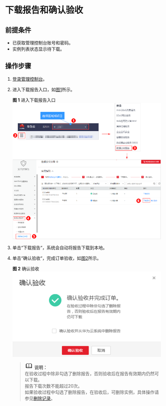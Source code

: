 # 下载报告和确认验收<a name="dew_01_0160"></a>

## 前提条件<a name="section1156911655117"></a>

-   已获取管理控制台账号和密码。
-   实例列表状态显示待下载。

## 操作步骤<a name="section91352588491"></a>

1.  [登录管理控制台](https://console.huaweicloud.com/)。
2.  进入下载报告入口，如[图1](#fig1578442912552)所示。

    **图 1**  进入下载报告入口<a name="fig1578442912552"></a>  
    ![](figures/进入下载报告入口.png "进入下载报告入口")

3.  单击“下载报告“，系统会自动将报告下载到本地。
4.  单击“确认验收“，完成订单验收，如[图2](#fig167714594712)所示。

    **图 2**  确认验收<a name="fig167714594712"></a>  
    ![](figures/确认验收.png "确认验收")

    >![](public_sys-resources/icon-note.gif) **说明：**   
    >在验收过程中除非勾选了删除报告，否则验收后在报告有效期内仍然可以下载。  
    >报告下载次数不能超过20次。  
    >如果验收过程中勾选了删除报告，在验收后，可删除实例，具体操作请参见[删除记录](删除记录.md)。  


